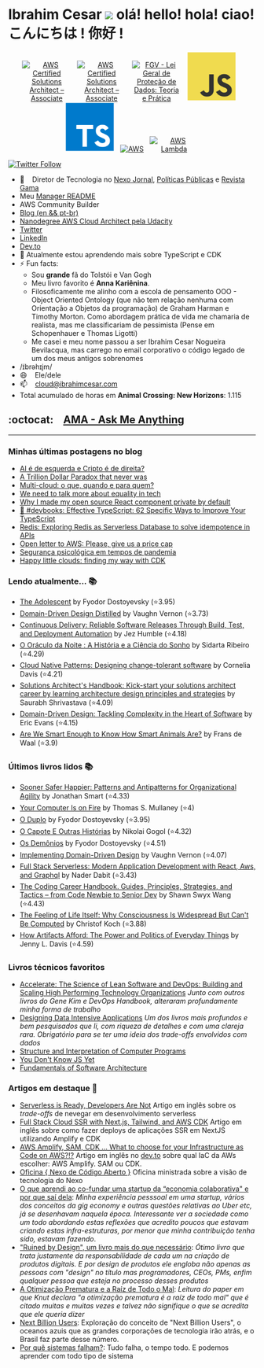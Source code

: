 # Ibrahim Cesar <img src="https://raw.githubusercontent.com/MartinHeinz/MartinHeinz/master/wave.gif" width="42px" style="max-width:100%;"> olá! hello! hola! ciao! こんにちは ! 你好 !

<p align="middle">
<a href="https://www.youracclaim.com/badges/e986686b-8c9f-4488-a9be-5724d82c6e48" target="_blank" title="Badge AWS Certified Solutions Architect – Associate" alt="AWS Certified Solutions Architect – Associate"><img src="https://ibrahimcesar.cloud//assets/images/badges/AWS-SolArchitect-Associate-2020.png" alt="AWS Certified Solutions Architect – Associate" width="100px"  style="max-width:100px;"></a>&nbsp; &nbsp;<a href="https://www.youracclaim.com/badges/c3bd4b17-9465-4bb6-a8c2-419f72302124" target="_blank" title="Badge AWS Certified Cloud Practitioner" alt="AWS Certified Cloud Practitioner"><img src="https://ibrahimcesar.cloud//assets/images/badges/AWS-CloudPractitioner-2020.png" alt="AWS Certified Solutions Architect – Associate" width="100px"  style="max-width:100px;"></a>&nbsp; &nbsp;<a href="https://brasilopenbadge.com.br/pages/badge/418bf1ce1437adeeb5d0352fcd92b1d2" target="_blank" alt="FGV - Lei Geral de Proteção de Dados: Teoria e Prática" title="FGV - Lei Geral de Proteção de Dados: Teoria e Prática"><img src="https://ibrahimcesar.cloud/assets/images/badges/fgv-lgpd.png" alt="FGV - Lei Geral de Proteção de Dados: Teoria e Prática" width="100px"  style="max-width:100px;"></a>&nbsp; &nbsp;<a href="https://amzn.to/3tpAp6i" target="_blank" title="JavaScript" alt="JavaScript"><img src="https://github.com/devicons/devicon/blob/master/icons/javascript/javascript-original.svg" alt="JavaScript" width="100px"  style="max-width:100px;"/></a>&nbsp; &nbsp;<a href="https://amzn.to/2QorOSA" target="_blank" title="TypeScript" alt="TypeScript"><img src="https://github.com/devicons/devicon/blob/master/icons/typescript/typescript-original.svg" alt="TypeScript" width="100px"  style="max-width:100px;"/></a>&nbsp; &nbsp;<a href="https://devbooks.club/books/aws-well-architected/" target="_blank" title="AWS" alt="AWS"><img src="https://cdn.worldvectorlogo.com/logos/aws-2.svg" alt="AWS"  width="100px"  style="max-width:100px;"/></a>&nbsp; &nbsp;<a href="https://aws.amazon.com/serverless/" target="_blank" title="Serverless" alt="Serverless"><img src="https://cdn.worldvectorlogo.com/logos/aws-lambda-1.svg" alt="AWS Lambda" width="100px"  style="max-width:100px;"/></a>
    </p>

[![Twitter Follow](https://img.shields.io/twitter/follow/ibrahimcesar?label=People%20following%20me%20on%20Twitter&style=social)](https://twitter.com/intent/follow?screen_name=ibrahimcesar)


- 🦕 &nbsp;&nbsp; Diretor de Tecnologia no  [Nexo Jornal](https://www.nexojornal.com.br/), [Políticas Públicas](https://pp.nexojornal.com.br/) e [Revista Gama](https://gamarevista.com.br)
- Meu [Manager README](https://github.com/ibrahimcesar/Manager-README)
- AWS Community Builder
- [Blog (en && pt-br)](https://ibrahimcesar.cloud)
- [Nanodegree AWS Cloud Architect pela Udacity](https://graduation.udacity.com/confirm/UDRWJKSP)
- [Twitter](https://www.twitter.com/ibrahimcesar/)
- [LinkedIn](https://www.linkedin.com/in/ibrahimcesar/)
- [Dev.to](https://dev.to/ibrahimcesar)
- 🌱 Atualmente estou aprendendo mais sobre TypeScript e CDK
- ⚡ Fun facts: 
    - Sou **grande** fã do Tolstói e Van Gogh
    - Meu livro favorito é **Anna Kariênina**.
    - Filosoficamente me alinho com a escola de pensamento OOO - Object Oriented Ontology (que não tem relação nenhuma com Orientação a Objetos da programação) de Graham Harman e Timothy Morton. Como abordagem prática de vida me chamaria de realista, mas me classificariam de pessimista (Pense em Schopenhauer e Thomas Ligotti)
    - Me casei e meu nome passou a ser Ibrahim Cesar Nogueira Bevilacqua, mas carrego no email corporativo o código legado de um dos meus antigos sobrenomes
- /ɪ́brəhɪjm/
- 😄  &nbsp;&nbsp; Ele/dele
- 📫  &nbsp;&nbsp; cloud@ibrahimcesar.com
- Total acumulado de horas em **Animal Crossing: New Horizons**: 1.115

## :octocat: &nbsp;&nbsp; [AMA - Ask Me Anything](https://github.com/ibrahimcesar/ibrahimcesar/discussions/categories/ama-ask-me-anything)

---

### Minhas últimas postagens no blog

<!-- POSTS_LIST:START -->
- [AI é de esquerda e Cripto é de direita?](https://ibrahimcesar.cloud/blog/ai-e-de-esquerda-cripto-bitocin-e-de-direita/)
- [A Trillion Dollar Paradox that never was](https://ibrahimcesar.cloud/blog/a-trillion-dollar-paradox-that-never-was/)
- [Multi-cloud: o que, quando e para quem?](https://ibrahimcesar.cloud/blog/multicloud/)
- [We need to talk more about equality in tech](https://ibrahimcesar.cloud/blog/we-need-to-talk-more-about-equality-in-tech/)
- [Why I made my open source React component private by default](https://ibrahimcesar.cloud/blog/why-i-made-my-open-source-react-component-private-by-default/)
- [📘 #devbooks:  Effective TypeScript: 62 Specific Ways to Improve Your TypeScript](https://ibrahimcesar.cloud/blog/effective-typescript-62-specific-ways-to-improve-your-typescript-by-dan-vanderkam/)
- [Redis: Exploring Redis as Serverless Database to solve idempotence in APIs](https://ibrahimcesar.cloud/blog/redis-exploring-redis-as-serverless-databases-to-solve-idempotence-in-api-upstash/)
- [Open letter to AWS: Please, give us a price cap](https://ibrahimcesar.cloud/blog/open-letter-to-aws-please-give-us-a-price-cap/)
- [Segurança psicológica em tempos de pandemia](https://ibrahimcesar.cloud/blog/seguran%C3%A7a-psicol%C3%B3gica-em-tempos-de-pandemia/)
- [Happy little clouds: finding my way with CDK](https://ibrahimcesar.cloud/blog/happy-little-clouds-finding-my-way-with-cdk/)
<!-- POSTS_LIST:END -->


### Lendo atualmente... 📚

<!-- READING_LIST:START -->
- [The Adolescent](https://www.goodreads.com/review/show/3907651091?utm_medium=api&utm_source=rss) by Fyodor Dostoyevsky (⭐️3.95)
- [Domain-Driven Design Distilled](https://www.goodreads.com/review/show/3794487218?utm_medium=api&utm_source=rss) by Vaughn Vernon (⭐️3.73)
- [Continuous Delivery: Reliable Software Releases Through Build, Test, and Deployment Automation](https://www.goodreads.com/review/show/3747959698?utm_medium=api&utm_source=rss) by Jez Humble (⭐️4.18)
- [O Oráculo da Noite : A História e a Ciência do Sonho](https://www.goodreads.com/review/show/3744391446?utm_medium=api&utm_source=rss) by Sidarta Ribeiro (⭐️4.29)
- [Cloud Native Patterns: Designing change-tolerant software](https://www.goodreads.com/review/show/3744387924?utm_medium=api&utm_source=rss) by Cornelia Davis (⭐️4.21)
- [Solutions Architect's Handbook: Kick-start your solutions architect career by learning architecture design principles and strategies](https://www.goodreads.com/review/show/3698008428?utm_medium=api&utm_source=rss) by Saurabh Shrivastava (⭐️4.09)
- [Domain-Driven Design: Tackling Complexity in the Heart of Software](https://www.goodreads.com/review/show/3668099235?utm_medium=api&utm_source=rss) by Eric Evans (⭐️4.15)
- [Are We Smart Enough to Know How Smart Animals Are?](https://www.goodreads.com/review/show/2896016684?utm_medium=api&utm_source=rss) by Frans de Waal (⭐️3.9)
<!-- READING_LIST:END -->

### Últimos livros lidos 📚

<!-- READ_LIST:START -->
- [Sooner Safer Happier: Patterns and Antipatterns for Organizational Agility](https://www.goodreads.com/review/show/3945357773?utm_medium=api&utm_source=rss) by Jonathan Smart (⭐️4.33)
- [Your Computer Is on Fire](https://www.goodreads.com/review/show/3965353369?utm_medium=api&utm_source=rss) by Thomas S. Mullaney (⭐️4)
- [O Duplo](https://www.goodreads.com/review/show/2723281419?utm_medium=api&utm_source=rss) by Fyodor Dostoyevsky (⭐️3.95)
- [O Capote E Outras Histórias](https://www.goodreads.com/review/show/3907649753?utm_medium=api&utm_source=rss) by Nikolai Gogol (⭐️4.32)
- [Os Demônios](https://www.goodreads.com/review/show/2723276513?utm_medium=api&utm_source=rss) by Fyodor Dostoyevsky (⭐️4.51)
- [Implementing Domain-Driven Design](https://www.goodreads.com/review/show/3794484904?utm_medium=api&utm_source=rss) by Vaughn Vernon (⭐️4.07)
- [Full Stack Serverless: Modern Application Development with React, Aws, and Graphql](https://www.goodreads.com/review/show/3487814004?utm_medium=api&utm_source=rss) by Nader Dabit (⭐️3.43)
- [The Coding Career Handbook. Guides, Principles, Strategies, and Tactics – from Code Newbie to Senior Dev](https://www.goodreads.com/review/show/3744272696?utm_medium=api&utm_source=rss) by Shawn Swyx Wang (⭐️4.43)
- [The Feeling of Life Itself: Why Consciousness Is Widespread But Can't Be Computed](https://www.goodreads.com/review/show/3728144506?utm_medium=api&utm_source=rss) by Christof Koch (⭐️3.88)
- [How Artifacts Afford: The Power and Politics of Everyday Things](https://www.goodreads.com/review/show/3723542645?utm_medium=api&utm_source=rss) by Jenny L.  Davis (⭐️4.59)
<!-- READ_LIST:END -->

### Livros técnicos favoritos

- [Accelerate: The Science of Lean Software and DevOps: Building and Scaling High Performing Technology Organizations](https://amzn.to/3pso93l) *Junto com outros livros do Gene Kim e DevOps Handbook, alteraram profundamente minha forma de trabalho*  
- [Designing Data Intensive Applications](https://amzn.to/2UqSK2K) *Um dos livros mais profundos e bem pesquisados que li, com riqueza de detalhes e com uma clareja rara. Obrigatório para se ter uma ideia dos trade-offs envolvidos com dados*
- [Structure and Interpretation of Computer Programs](https://mitpress.mit.edu/sites/default/files/sicp/full-text/book/book.html)
- [You Don't Know JS Yet](https://github.com/getify/You-Dont-Know-JS)
- [Fundamentals of Software Architecture](https://amzn.to/2Uny6AP)

### Artigos em destaque 📓

- [Serverless is Ready, Developers Are Not](https://dev.to/aws-builders/serverless-is-ready-developers-are-not-12f9) Artigo em inglês sobre os _trade-offs_ de nevegar em desenvolvimento serverless  
- [Full Stack Cloud SSR with Next.js, Tailwind, and AWS CDK](https://dev.to/aws-builders/full-stack-cloud-ssr-with-next-js-tailwind-and-aws-cdk-416c) Artigo em inglês sobre como fazer deploys de aplicações SSR em NextJS utilizando Amplify e CDK  
- [AWS Amplify, SAM, CDK ... What to choose for your Infrastructure as Code on AWS?!?](https://dev.to/aws-builders/aws-amplify-sam-cdk-what-to-choose-for-your-infrastructure-as-code-on-aws-lh2) Artigo em inglês no [dev.to](https://dev.to/) sobre qual IaC da AWs escolher: AWS Amplify. SAM ou CDK.
- [Oficina { Nexo de Código Aberto }](https://ibrahimcesar.cloud/blog/nexo-de-codigo-aberto/) Oficina ministrada sobre a visão de tecnologia do Nexo  
- [O que aprendi ao co-fundar uma startup da “economia colaborativa" e por que saí dela](https://ibrahimcesar.cloud/blog/o-que-aprendi-ao-co-fundar-uma-startup-da-economia-colaborativa-e-por-que-sai-dela/):  *Minha experiência pesssoal em uma startup, vários dos conceitos da gig economy e outras questões relativas ao Uber etc, já se desenhavam naquela época. Interessante ver a sociedade como um todo abordando estas reflexões que acredito poucos que estavam criando estas infra-estruturas, por menor que minha  contribuição tenha sido, estavam fazendo*.  
- ["Ruined by Design", um livro mais do que necessário](https://brasil.uxdesign.cc/ruined-by-design-um-livro-mais-do-que-necess%C3%A1rio-9a4026ee110e): *Ótimo livro que trata justamente da responsabilidade de cada um na criação de produtos digitais. E por design de produtos ele engloba não apenas as pessoas com "design" no título mas programadores, CEOs, PMs, enfim qualquer pessoa que esteja no processo desses produtos*  
- [A Otimização Prematura e a Raíz de Todo o Mal](https://ibrahimcesar.cloud/blog/otimizacao-prematura-e-a-raiz-de-todo-mal/): *Leitura do paper em que Knut declara "a otimização prematura é a raíz de todo mal" que é citado muitas e muitas vezes e talvez não signifique o que se acredita que ele queria dizer*  
- [Next Billion Users](https://ibrahimcesar.cloudd/blog/nbu-next-billion-users-brasil/): Exploração do conceito de "Next Billion Users", o oceanos azuis que as grandes corporações de tecnologia irão atrás, e o Brasil faz parte desse número.  
- [Por quê sistemas falham?](https://ibrahimcesar.cloud/blog/por-que-sistemas-falham/): Tudo falha, o tempo todo. E podemos aprender com todo tipo de sistema
